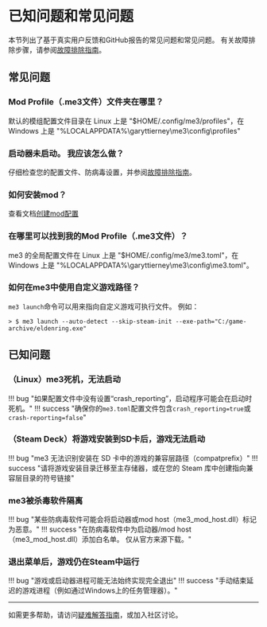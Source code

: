 # 已知问题和常见问题

本节列出了基于真实用户反馈和GitHub报告的常见问题和常见问题。 有关故障排除步骤，请参阅[故障排除指南](troubleshooting.md)。

## 常见问题

### Mod Profile（.me3文件）文件夹在哪里？

默认的模组配置文件目录在 Linux 上是 "$HOME/.config/me3/profiles"，在 Windows 上是 "%LOCALAPPDATA%\\garyttierney\\me3\\config\\profiles"

### 启动器未启动。 我应该怎么做？

仔细检查您的配置文件、防病毒设置，并参阅[故障排除指南](troubleshooting.md)。

### 如何安装mod？

查看文档[创建mod配置](./creating-mod-profiles.md)

### 在哪里可以找到我的Mod Profile（.me3文件）？

me3 的全局配置文件在 Linux 上是 "$HOME/.config/me3/me3.toml"，在 Windows 上是 "%LOCALAPPDATA%\\garyttierney\\me3\\config\\me3.toml"。

### 如何在me3中使用自定义游戏路径？

`me3 launch`命令可以用来指向自定义游戏可执行文件。 例如：

```shell
> $ me3 launch --auto-detect --skip-steam-init --exe-path="C:/game-archive/eldenring.exe"
```

## 已知问题

### （Linux）me3死机，无法启动

!!! bug "如果配置文件中没有设置“crash_reporting”，启动程序可能会在启动时死机。"
!!! success "确保你的`me3.toml`配置文件包含`crash_reporting=true`或`crash-reporting=false`"

### （Steam Deck）将游戏安装到SD卡后，游戏无法启动

!!! bug "me3 无法识别安装在 SD 卡中的游戏的兼容层路径（compatprefix）"
!!! success "请将游戏安装目录迁移至主存储器，或在您的 Steam 库中创建指向兼容层目录的符号链接"

### me3被杀毒软件隔离

!!! bug "某些防病毒软件可能会将启动器或mod host（me3_mod_host.dll）标记为恶意。"
!!! success "在防病毒软件中为启动器/mod host（me3_mod_host.dll）添加白名单。 仅从官方来源下载。"

### 退出菜单后，游戏仍在Steam中运行

!!! bug "游戏或启动器进程可能无法始终实现完全退出"
!!! success "手动结束延迟的游戏进程（例如通过Windows上的任务管理器）。"

---

如需更多帮助，请访问[疑难解答指南](troubleshooting.md)，或加入社区讨论。
